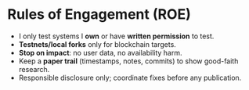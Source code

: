 # Rules of Engagement (ROE)

- I only test systems I **own** or have **written permission** to test.
- **Testnets/local forks** only for blockchain targets.
- **Stop on impact**: no user data, no availability harm.
- Keep a **paper trail** (timestamps, notes, commits) to show good-faith research.
- Responsible disclosure only; coordinate fixes before any publication.
